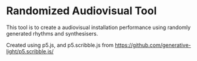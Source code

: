 # Randomized Audiovisual Tool

This tool is to create a audiovisual installation performance using randomly generated rhythms and synthesisers.

Created using p5.js, and p5.scribble.js from https://github.com/generative-light/p5.scribble.js/
